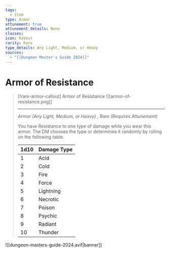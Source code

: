 ```yaml
---
tags:
  - Item
type: Armor
attunement: true
attunement_details: None
classes: 
icon: RaVest
rarity: Rare
type_details: Any Light, Medium, or Heavy
sources:
  - "[[Dungeon Master's Guide 2024]]"
---
```

# Armor of Resistance
>[!rare-armor-callout] Armor of Resistance
>![[armor-of-resistance.png]]
>
>- - -
>_Armor (Any Light, Medium, or Heavy) , Rare (Requires Attunement)_
>
>You have Resistance to one type of damage while you wear this armor. The DM chooses the type or determines it randomly by rolling on the following table.
>
>|1d10|Damage Type|
>|---|---|
>|1|Acid|
>|2|Cold|
>|3|Fire|
>|4|Force|
>|5|Lightning|
>|6|Necrotic|
>|7|Poison|
>|8|Psychic|
>|9|Radiant|
>|10|Thunder|
>


![[dungeon-masters-guide-2024.avif|banner]]